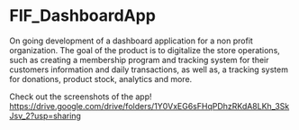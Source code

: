 # FIF_DashboardApp
On going development of a dashboard application for a non profit organization. The goal of the product is to digitalize the store operations, such as creating a membership program and tracking system for their customers information and daily transactions, as well as, a tracking system for donations, product stock, analytics and more. 


Check out the screenshots of the app! https://drive.google.com/drive/folders/1Y0VxEG6sFHqPDhzRKdA8LKh_3SkJsv_2?usp=sharing
